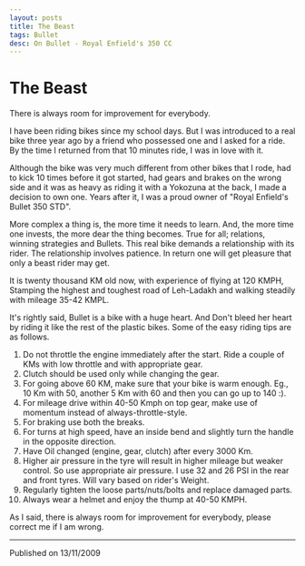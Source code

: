 ```yaml
---
layout: posts
title: The Beast
tags: Bullet
desc: On Bullet - Royal Enfield's 350 CC
---
```


# The Beast

There is always room for improvement for everybody.

I have been riding bikes since my school days. But I was introduced to a real
bike three year ago by a friend who possessed one and I asked for a ride. By the
time I returned from that 10 minutes ride, I was in love with it.

Although the bike was very much different from other bikes that I rode, had to
kick 10 times before it got started, had gears and brakes on the wrong side and
it was as heavy as riding it with a Yokozuna at the back, I made a decision to
own one. Years after it, I was a proud owner of "Royal Enfield's Bullet 350
STD".

More complex a thing is, the more time it needs to learn. And, the more time one
invests, the more dear the thing becomes. True for all; relations, winning
strategies and Bullets. This real bike demands a relationship with its rider.
The relationship involves patience. In return one will get pleasure that only a
beast rider may get.

It is twenty thousand KM old now, with experience of flying at 120 KMPH,
Stamping the highest and toughest road of Leh-Ladakh and walking steadily with
mileage 35-42 KMPL.

It's rightly said, Bullet is a bike with a huge heart. And Don't bleed her heart
by riding it like the rest of the plastic bikes. Some of the easy riding tips
are as follows.

1. Do not throttle the engine immediately after the start. Ride a couple of KMs
   with low throttle and with appropriate gear.
2. Clutch should be used only while changing the gear.
3. For going above 60 KM, make sure that your bike is warm enough. Eg., 10 Km
   with 50, another 5 Km with 60 and then you can go up to 140 :).
4. For mileage drive within 40-50 Kmph on top gear, make use of momentum instead
   of always-throttle-style.
5. For braking use both the breaks.
6. For turns at high speed, have an inside bend and slightly turn the handle in
   the opposite direction.
7. Have Oil changed (engine, gear, clutch) after every 3000 Km.
8. Higher air pressure in the tyre will result in higher mileage but weaker
   control. So use appropriate air pressure. I use 32 and 26 PSI in the rear and
   front tyres. Will vary based on rider's Weight.
9. Regularly tighten the loose parts/nuts/bolts and replace damaged parts.
10. Always wear a helmet and enjoy the thump at 40-50 KMPH.

As I said, there is always room for improvement for everybody, please correct me
if I am wrong.

---

Published on 13/11/2009
